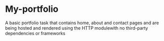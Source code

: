 # My-portfolio

A basic portfolio task that contains home, about and contact pages and are being hosted and rendered using the HTTP modulewith no third-party dependencies or frameworks
